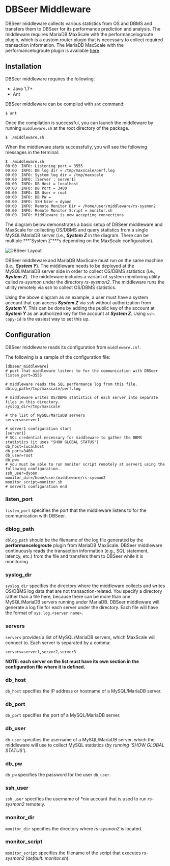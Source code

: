 # DBSeer Middleware

DBSeer middleware collects various statistics from OS and DBMS and transfers them to DBSeer for its performance prediction and analysis. 
The middleware requires MariaDB MaxScale with the performancelogroute plugin, which is a custom router plugin that is necessary to collect required transaction information. 
The MariaDB MaxScale with the performancelogroute plugin is available [here](https://github.com/dongyoungy/MaxScale).

## Installation

DBSeer middleware requires the following:

* Java 1.7+
* Ant

DBSeer middleware can be compiled with `ant` command:

	$ ant
	
Once the compilation is successful, you can launch the middleware by running `middleware.sh` at the root directory of the package.

	$ ./middleware.sh
	
When the middleware starts successfully, you will see the following messages in the terminal:

```
$ ./middleware.sh
00:00  INFO: Listening port = 3555
00:00  INFO: DB log dir = /tmp/maxscale/perf.log
00:00  INFO: System log dir = /tmp/maxscale
00:00  INFO: [Server : server1]
00:00  INFO: DB Host = localhost
00:00  INFO: DB Port = 3400
00:00  INFO: DB User = root
00:00  INFO: DB PW =
00:00  INFO: SSH User = dyoon
00:00  INFO: Remote Monitor Dir = /home/user/middleware/rs-sysmon2
00:00  INFO: Remote Monitor Script = monitor.sh
00:00  INFO: Middleware is now accepting connections.
```

The diagram below demonstrates a basic setup of DBSeer middleware and MaxScale for collecting OS/DBMS and query statistics from a single MySQL/MariaDB server (i.e., ***System Z*** in the diagram. There can be multiple ***'System Z'***s depending on the MaxScale configuration).

![DBSeer Layout](http://i.imgur.com/KeHG8Ll.png)

DBSeer middleware and MariaDB MaxScale must run on the same machine (i.e., ***System Y***). The middleware needs to be deployed at the MySQL/MariaDB server side in order to collect OS/DBMS statistics (i.e., ***System Z***). 
The middleware includes a variant of system monitoring utility called *rs-sysmon* under the directory *rs-sysmon2*. The middleware runs the utility remotely via ssh to collect OS/DBMS statistics.

Using the above diagram as an example, a user must have a system account that can access ***System Z*** via *ssh* without authorization from ***System Y***. This can be done by adding the public key of the account at ***System Y*** as an authorized key for the account at ***System Z***. Using `ssh-copy-id` is the easiest way to set this up.


## Configuration

DBSeer middleware reads its configuration from `middleware.cnf`. 

The following is a sample of the configuration file:

```
[dbseer_middleware]
# port that middleware listens to for the communication with DBSeer
listen_port=3555

# middleware reads the SQL performance log from this file.
dblog_path=/tmp/maxscale/perf.log

# middleware writes OS/DBMS statistics of each server into separate files in this directory.
syslog_dir=/tmp/maxscale

# the list of MySQL/MariaDB servers
servers=server1

# server1 configuration start
[server1]
# SQL credential necessary for middleware to gather the DBMS statistics (it uses "SHOW GLOBAL STATUS")
db_host=localhost
db_port=3400
db_user=root
db_pw=
# you must be able to run monitor script remotely at server1 using the following configuration.
ssh_user=dyoon
monitor_dir=/home/user/middleware/rs-sysmon2
monitor_script=monitor.sh
# server1 configuration end
```

### listen_port

`listen_port` specifies the port that the middleware listens to for the communication with DBSeer.

### dblog_path

`dblog_path` should be the filename of the log file generated by the **performancelogroute** plugin from MariaDB MaxScale. DBSeer middleware continuously reads the transaction information (e.g., SQL statement, latency, etc.) from the file and transfers them to DBSeer while it is monitoring.

### syslog_dir

`syslog_dir` specifies the directory where the middleware collects and writes OS/DBMS log data that are not transaction-related. You specify a directory rather than a file here, because there can be more than one MySQL/MariaDB servers running under MariaDB. DBSeer middleware will generate a log file for each server under the directory. Each file will have the format of `sys.log.<server name>`.

### servers

`servers` provides a list of MySQL/MariaDB servers, which MaxScale will connect to. Each server is separated by a comma:

	servers=server1,server2,server3
	
**NOTE: each server on the list must have its own section in the configuration file where it is defined.**

### db_host

`db_host` specifies the IP address or hostname of a MySQL/MariaDB server.

### db_port

`db_port` specifies the port of a MySQL/MariaDB server.

### db_user

`db_user` specifies the username of a MySQL/MariaDB server, which the middleware will use to collect MySQL statistics (*by running 'SHOW GLOBAL STATUS'*).

### db_pw

`db_pw` specifies the password for the user `db_user`.

### ssh_user

`ssh_user` specifies the username of *nix account that is used to run *rs-sysmon2* remotely.

### monitor_dir

`monitor_dir` specifies the directory where *rs-sysmon2* is located.

### monitor_script

`monitor_script` specifies the filename of the script that executes *rs-sysmon2* (*default: monitor.sh*).






